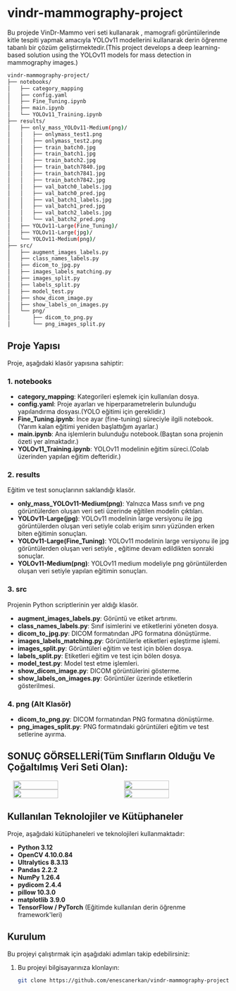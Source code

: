 # vindr-mammography-project
Bu projede VinDr-Mammo veri seti kullanarak , mamografi görüntülerinde kitle tespiti yapmak amacıyla YOLOv11 modellerini kullanarak derin öğrenme tabanlı bir çözüm geliştirmektedir.(This project develops a deep learning-based solution using the YOLOv11 models for mass detection in mammography images.)
```bash
vindr-mammography-project/
├── notebooks/
│   ├── category_mapping
│   ├── config.yaml
│   ├── Fine_Tuning.ipynb
│   ├── main.ipynb
│   └── YOLOv11_Training.ipynb
├── results/
│   ├── only_mass_YOLOv11-Medium(png)/
│   │   ├── onlymass_test1.png
│   │   ├── onlymass_test2.png
│   │   ├── train_batch0.jpg
│   │   ├── train_batch1.jpg
│   │   ├── train_batch2.jpg
│   │   ├── train_batch7840.jpg
│   │   ├── train_batch7841.jpg
│   │   ├── train_batch7842.jpg
│   │   ├── val_batch0_labels.jpg
│   │   ├── val_batch0_pred.jpg
│   │   ├── val_batch1_labels.jpg
│   │   ├── val_batch1_pred.jpg
│   │   ├── val_batch2_labels.jpg
│   │   └── val_batch2_pred.png
│   ├── YOLOv11-Large(Fine_Tuning)/
│   ├── YOLOv11-Large(jpg)/
│   └── YOLOv11-Medium(png)/
├── src/
│   ├── augment_images_labels.py
│   ├── class_names_labels.py
│   ├── dicom_to_jpg.py
│   ├── images_labels_matching.py
│   ├── images_split.py
│   ├── labels_split.py
│   ├── model_test.py
│   ├── show_dicom_image.py
│   ├── show_labels_on_images.py
│   └── png/
│       ├── dicom_to_png.py
│       └── png_images_split.py

```
## Proje Yapısı

Proje, aşağıdaki klasör yapısına sahiptir:

### 1. **notebooks** 
  - **category_mapping**: Kategorileri eşlemek için kullanılan dosya.
  - **config.yaml**: Proje ayarları ve hiperparametrelerin bulunduğu yapılandırma dosyası.(YOLO eğitimi için gereklidir.)
  - **Fine_Tuning.ipynb**: İnce ayar (fine-tuning) süreciyle ilgili notebook.(Yarım kalan eğitimi yeniden başlattığım ayarlar.)
  - **main.ipynb**: Ana işlemlerin bulunduğu notebook.(Baştan sona projenin özeti yer almaktadır.)
  - **YOLOv11_Training.ipynb**: YOLOv11 modelinin eğitim süreci.(Colab üzerinden yapılan eğitim defteridir.)

### 2. **results**
Eğitim ve test sonuçlarının saklandığı klasör.
  - **only_mass_YOLOv11-Medium(png)**: Yalnızca Mass sınıfı ve png görüntülerden oluşan veri seti üzerinde eğitilen modelin çıktıları.
  - **YOLOv11-Large(jpg)**: YOLOv11 modelinin large versiyonu ile  jpg  görüntülerden oluşan veri setiyle colab erişim sınırı yüzünden erken biten eğitimin sonuçları.
  - **YOLOv11-Large(Fine_Tuning)**: YOLOv11 modelinin large versiyonu ile  jpg  görüntülerden oluşan veri setiyle , eğitime devam edildikten sonraki sonuçlar.
  - **YOLOv11-Medium(png)**: YOLOv11  medium modeliyle  png görüntülerden oluşan veri setiyle yapılan eğitimin  sonuçları.

### 3. **src**
Projenin Python scriptlerinin yer aldığı klasör.
  - **augment_images_labels.py**: Görüntü ve etiket artırımı.
  - **class_names_labels.py**: Sınıf isimlerini ve etiketlerini yöneten dosya.
  - **dicom_to_jpg.py**: DICOM formatından JPG formatına dönüştürme.
  - **images_labels_matching.py**: Görüntülerle etiketleri eşleştirme işlemi.
  - **images_split.py**: Görüntüleri eğitim ve test için bölen dosya.
  - **labels_split.py**: Etiketleri eğitim ve test için bölen dosya.
  - **model_test.py**: Model test etme işlemleri.
  - **show_dicom_image.py**: DICOM görüntülerini gösterme.
  - **show_labels_on_images.py**: Görüntüler üzerinde etiketlerin gösterilmesi.

### 4. **png** (Alt Klasör)
  - **dicom_to_png.py**: DICOM formatından PNG formatına dönüştürme.
  - **png_images_split.py**: PNG formatındaki görüntüleri eğitim ve test setlerine ayırma.

## SONUÇ GÖRSELLERİ(Tüm Sınıfların Olduğu Ve Çoğaltılmış Veri Seti Olan):

<div style="display: flex; justify-content: space-around;">
    <img src="https://github.com/user-attachments/assets/5e217c31-b3ba-4adc-9307-7ce6a0512faa" width="45%" />
    <img src="https://github.com/user-attachments/assets/f536f77e-35b7-4ab4-a2b1-c33b63f3c372" width="45%" />
</div>
<div style="display: flex; justify-content: space-around;">
    <img src="https://github.com/user-attachments/assets/89eb6eb4-a0c0-4fee-b22d-e89e2378e640" width="45%" />
    <img src="https://github.com/user-attachments/assets/9d1d6d8e-ac24-4a19-9072-05a0c16994fe" width="45%" />
</div>



## Kullanılan Teknolojiler ve Kütüphaneler

Proje, aşağıdaki kütüphaneleri ve teknolojileri kullanmaktadır:
- **Python 3.12**
- **OpenCV 4.10.0.84**
- **Ultralytics 8.3.13**
- **Pandas 2.2.2**
- **NumPy 1.26.4**
- **pydicom 2.4.4**
- **pillow 10.3.0**
- **matplotlib 3.9.0**
- **TensorFlow / PyTorch** (Eğitimde kullanılan derin öğrenme framework'leri)

## Kurulum

Bu projeyi çalıştırmak için aşağıdaki adımları takip edebilirsiniz:

1. Bu projeyi bilgisayarınıza klonlayın:
   ```bash
   git clone https://github.com/enescanerkan/vindr-mammography-project.git
